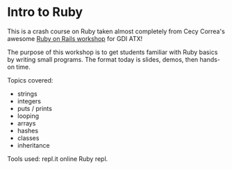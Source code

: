 # Intro to Ruby 
This is a crash course on Ruby taken almost completely from Cecy Correa's awesome [Ruby on Rails workshop](https://github.com/cecyc/ruby-rails-gdi-atx) for GDI ATX! 

The purpose of this workshop is to get students familiar with Ruby basics by writing small programs. The format today is slides, demos, then hands-on time.

Topics covered:

* strings
* integers
* puts / prints
* looping
* arrays
* hashes
* classes
* inheritance

Tools used: repl.it online Ruby repl.



